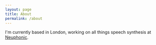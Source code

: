 ```yaml
---
layout: page
title: About
permalink: /about
---
```


I'm currently based in London, working on all things speech synthesis at [Neuphonic](https://neuphonic.com/).
